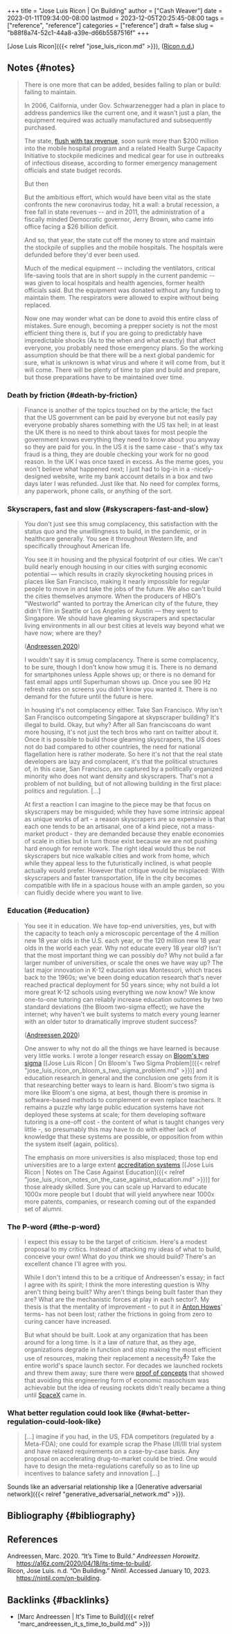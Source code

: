 +++
title = "Jose Luis Ricon | On Building"
author = ["Cash Weaver"]
date = 2023-01-11T09:34:00-08:00
lastmod = 2023-12-05T20:25:45-08:00
tags = ["reference", "reference"]
categories = ["reference"]
draft = false
slug = "b88f8a74-52c1-44a8-a39e-d66b5587516f"
+++

[Jose Luis Ricon]({{< relref "jose_luis_ricon.md" >}}), (<a href="#citeproc_bib_item_2">Ricon n.d.</a>)


## Notes {#notes}

> There is one more that can be added, besides failing to plan or build: failing to maintain.
>
> In 2006, California, under Gov. Schwarzenegger had a plan in place to address pandemics like the current one, and it wasn't just a plan, the equipment required was actually manufactured and subsequently purchased.
>
> <div class="quote2">
>
> The state, [flush with tax revenue](https://www.latimes.com/archives/la-xpm-2006-may-13-me-budget13-story.html), soon sunk more than $200 million into the mobile hospital program and a related Health Surge Capacity Initiative to stockpile medicines and medical gear for use in outbreaks of infectious disease, according to former emergency management officials and state budget records.
>
> </div>
>
> But then
>
> <div class="quote2">
>
> But the ambitious effort, which would have been vital as the state confronts the new coronavirus today, hit a wall: a brutal recession, a free fall in state revenues -- and in 2011, the administration of a fiscally minded Democratic governor, Jerry Brown, who came into office facing a $26 billion deficit.
>
> And so, that year, the state cut off the money to store and maintain the stockpile of supplies and the mobile hospitals. The hospitals were defunded before they'd ever been used.
>
> Much of the medical equipment -- including the ventilators, critical life-saving tools that are in short supply in the current pandemic -- was given to local hospitals and health agencies, former health officials said. But the equipment was donated without any funding to maintain them. The respirators were allowed to expire without being replaced.
>
> </div>
>
> Now one may wonder what can be done to avoid this entire class of mistakes. Sure enough, becoming a prepper society is not the most efficient thing there is, but if you are going to predictably have impredictable shocks (As to the when and what exactly) that affect everyone, you probably need those emergency plans. So the working assumption should be that there will be a next global pandemic for sure, what is unknown is what virus and where it will come from, but it will come. There will be plenty of time to plan and build and prepare, but those preparations have to be maintained over time.


### Death by friction {#death-by-friction}

> Finance is another of the topics touched on by the article; the fact that the US government can be paid by everyone but not easily pay everyone probably shares something with the US tax hell; in at least the UK there is no need to think about taxes for most people the government knows everything they need to know about you anyway so they are paid for you. In the US it is the same case - that's why tax fraud is a thing, they are double checking your work for no good reason. In the UK I was once taxed in excess. As the meme goes, you won't believe what happened next; I just had to log-in in a -nicely- designed website, write my bank account details in a box and two days later I was refunded. Just like that. No need for complex forms, any paperwork, phone calls, or anything of the sort.


### Skyscrapers, fast and slow {#skyscrapers-fast-and-slow}

> <div class="quote2">
>
> You don't just see this smug complacency, this satisfaction with the status quo and the unwillingness to build, in the pandemic, or in healthcare generally. You see it throughout Western life, and specifically throughout American life.
>
> You see it in housing and the physical footprint of our cities. We can't build nearly enough housing in our cities with surging economic potential — which results in crazily skyrocketing housing prices in places like San Francisco, making it nearly impossible for regular people to move in and take the jobs of the future. We also can't build the cities themselves anymore. When the producers of HBO's "Westworld" wanted to portray the American city of the future, they didn't film in Seattle or Los Angeles or Austin — they went to Singapore. We should have gleaming skyscrapers and spectacular living environments in all our best cities at levels way beyond what we have now; where are they?
>
> (<a href="#citeproc_bib_item_1">Andreessen 2020</a>)
>
> </div>
>
> I wouldn't say it is smug complacency. There is some complacency, to be sure, though I don't know how smug it is. There is no demand for smartphones unless Apple shows up; or there is no demand for fast email apps until Superhuman shows up. Once you see 90 Hz refresh rates on screens you didn't know you wanted it. There is no demand for the future until the future is here.
>
> In housing it's not complacency either. Take San Francisco. Why isn't San Francisco outcompeting Singapore at skypscraper building? It's illegal to build. Okay, but why? After all San franciscoans do want more housing, it's not just the tech bros who rant on twitter about it. Once it is possible to build those gleaming skyscrapers, the US does not do bad compared to other countries, the need for national flagellation here is rather moderate. So here it's not that the real state developers are lazy and complacent, it's that the political structures of, in this case, San Francisco, are captured by a politically organized minority who does not want density and skyscrapers. That's not a problem of not building, but of not allowing building in the first place: politics and regulation. [...]
>
> At first a reaction I can imagine to the piece may be that focus on skyscrapers may be misguided; while they have some intrinsic appeal as unique works of art - a reason skyscrapers are so expensive is that each one tends to be an artisanal, one of a kind piece, not a mass-market product - they are demanded because they enable economies of scale in cities but in turn those exist because we are not pushing hard enough for remote work. The right ideal would thus be not skyscrapers but nice walkable cities and work from home, which while they appeal less to the futuristically inclined, is what people actually would prefer. However that critique would be misplaced: With skyscrapers and faster transportation, life in the city becomes compatible with life in a spacious house with an ample garden, so you can fluidly decide where you want to live.


### Education {#education}

> <div class="quote2">
>
> You see it in education. We have top-end universities, yes, but with the capacity to teach only a microscopic percentage of the 4 million new 18 year olds in the U.S. each year, or the 120 million new 18 year olds in the world each year. Why not educate every 18 year old? Isn't that the most important thing we can possibly do? Why not build a far larger number of universities, or scale the ones we have way up? The last major innovation in K-12 education was Montessori, which traces back to the 1960s; we've been doing education research that's never reached practical deployment for 50 years since; why not build a lot more great K-12 schools using everything we now know? We know one-to-one tutoring can reliably increase education outcomes by two standard deviations (the Bloom two-sigma effect); we have the internet; why haven't we built systems to match every young learner with an older tutor to dramatically improve student success?
>
> (<a href="#citeproc_bib_item_1">Andreessen 2020</a>)
>
> </div>
>
> One answer to why not do all the things we have learned is because very little works. I wrote a longer research essay on [Bloom's two sigma](https://nintil.com/bloom-sigma/) [[Jose Luis Ricon | On Bloom's Two Sigma Problem]({{< relref "jose_luis_ricon_on_bloom_s_two_sigma_problem.md" >}})] and education research in general and the conclusion one gets from it is that researching better ways to learn is hard. Bloom's two sigma is more like Bloom's one sigma, at best, though there is promise in software-based methods to complement or even replace teachers. It remains a puzzle why large public education systems have not deployed these systems at scale; for them developing software tutoring is a one-off cost - the content of what is taught changes very little -, so presumably this may have to do with either lack of knowledge that these systems are possible, or opposition from within the system itself (again, politics).
>
> The emphasis on more universities is also misplaced; those top end universities are to a large extent [accreditation systems](https://nintil.com/notes-on-the-case-against-education/) [[Jose Luis Ricon | Notes on The Case Against Education]({{< relref "jose_luis_ricon_notes_on_the_case_against_education.md" >}})] for those already skilled. Sure you can scale up Harvard to educate 1000x more people but I doubt that will yield anywhere near 1000x more patents, companies, or research coming out of the expanded set of alumni.


### The P-word {#the-p-word}

> <div class="quote2">
>
> I expect this essay to be the target of criticism. Here's a modest proposal to my critics. Instead of attacking my ideas of what to build, conceive your own! What do you think we should build? There's an excellent chance I'll agree with you.
>
> </div>
>
> While I don't intend this to be a critique of Andreessen's essay; in fact I agree with its spirit; I think the more interesting question is Why aren't thing being built? Why aren't things being built faster than they are? What are the mechanistic forces at play in each sector?. My thesis is that the mentality of improvement - to put it in [Anton Howes](https://antonhowes.substack.com/p/age-of-invention-higher-perfection)' terms- has not been lost; rather the frictions in going from zero to curing cancer have increased.
>
> But what should be built. Look at any organization that has been around for a long time. Is it a law of nature that, as they age, organizations degrade in function and stop making the most efficient use of resources, making their replacement a necessity<sup>[4](https://nintil.com/on-building#value)</sup>? Take the entire world's space launch sector. For decades we launched rockets and threw them away; sure there were [proof of concepts](https://en.wikipedia.org/wiki/McDonnell_Douglas_DC-X) that showed that avoiding this engineering form of economic masochism was achievable but the idea of reusing rockets didn't really became a thing until [SpaceX](https://www.quora.com/What-is-SpaceXs-market-share) came in.


### What better regulation could look like {#what-better-regulation-could-look-like}

> [...] imagine if you had, in the US, FDA competitors (regulated by a Meta-FDA); one could for example scrap the Phase I/II/III trial system and have relaxed requirements on a case-by-case basis. Any proposal on accelerating drug-to-market could be tried. One would have to design the meta-regulations carefully so as to line up incentives to balance safety and innovation [...]

Sounds like an adversarial relationship like a [Generative adversarial network]({{< relref "generative_adversarial_network.md" >}}).


## Bibliography {#bibliography}

## References

<style>.csl-entry{text-indent: -1.5em; margin-left: 1.5em;}</style><div class="csl-bib-body">
  <div class="csl-entry"><a id="citeproc_bib_item_1"></a>Andreessen, Marc. 2020. “It’s Time to Build.” <i>Andreessen Horowitz</i>. <a href="https://a16z.com/2020/04/18/its-time-to-build/">https://a16z.com/2020/04/18/its-time-to-build/</a>.</div>
  <div class="csl-entry"><a id="citeproc_bib_item_2"></a>Ricon, Jose Luis. n.d. “On Building.” <i>Nintil</i>. Accessed January 10, 2023. <a href="https://nintil.com/on-building">https://nintil.com/on-building</a>.</div>
</div>


## Backlinks {#backlinks}

-   [Marc Andreessen | It's Time to Build]({{< relref "marc_andreessen_it_s_time_to_build.md" >}})
